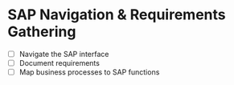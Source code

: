 # SAP Navigation & Requirements Gathering

<!--<{{objectives}}>-->
- [ ] Navigate the SAP interface 
- [ ] Document requirements
- [ ] Map business processes to SAP functions
<!--<{{/objectives}}>-->